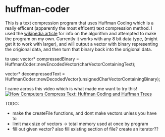 # huffman-coder

This is a text compression program that uses Huffman Coding which is a really
efficent (apparently the most efficent) text compression method. I used the
[wikipedia article](https://en.wikipedia.org/wiki/Huffman_coding) for info on the algorithm and attempted to make the program
on my own. Currently it works with any 8 bit data type, (might get it to work
with larger), and will output a vector with binary representing the origional
data, and then turn that binary back into the origional data.


to use:
vector<unsigned char>* compressedBinary =
  HuffmanCoder<char>::newEncodedVector(charVectorContainingText);
  
vector<char>* decompressedText =
  HuffmanCoder<char>::newDecodedVector(unsignedCharVectorContainingBinary);


I came across this video which is what made me want to try this!
[![How Computers Compress Text: Huffman Coding and Huffman Trees](http://img.youtube.com/vi/JsTptu56GM8/0.jpg)](http://www.youtube.com/watch?v=JsTptu56GM8)
  
  
  
 TODO:
 - make the createFile functions, and dont make vectors unless you have to
 - limit max size of vectors -> total memory used at once by program
 - fill out given vector? also fill existing section of file? create an iterator??


